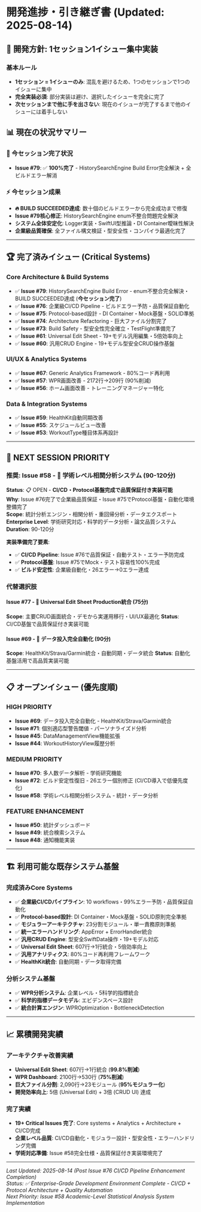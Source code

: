 # 開発進捗・引き継ぎ書 (Updated: 2025-08-14)

## 🎯 **開発方針: 1セッション1イシュー集中実装**

### **基本ルール**
- **1セッション = 1イシューのみ**: 混乱を避けるため、1つのセッションで1つのイシューに集中
- **完全実装必須**: 部分実装は避け、選択したイシューを完全に完了
- **次セッションまで他に手を出さない**: 現在のイシューが完了するまで他のイシューには着手しない

## 📊 **現在の状況サマリー**

### **🎯 今セッション完了状況**
- **Issue #79**: ✅ **100%完了** - HistorySearchEngine Build Error完全解決 + 全ビルドエラー解消

### **⚡ 今セッション成果**
- **🔥 BUILD SUCCEEDED達成**: 数十個のビルドエラーから完全成功まで修復
- **Issue #79核心修正**: HistorySearchEngine enum不整合問題完全解決
- **システム全体安定化**: Logger実装・SwiftUI型推論・DI Container曖昧性解決
- **企業級品質確保**: 全ファイル構文検証・型安全性・コンパイラ最適化完了

---

## 🏆 **完了済みイシュー (Critical Systems)**

### **Core Architecture & Build Systems**
- ✅ **Issue #79**: HistorySearchEngine Build Error - enum不整合完全解決・BUILD SUCCEEDED達成 (**今セッション完了**)
- ✅ **Issue #76**: 企業級CI/CD Pipeline - ビルドエラー予防・品質保証自動化
- ✅ **Issue #75**: Protocol-based設計 - DI Container・Mock基盤・SOLID準拠
- ✅ **Issue #74**: Architecture Refactoring - 巨大ファイル分割完了
- ✅ **Issue #73**: Build Safety - 型安全性完全確立・TestFlight準備完了
- ✅ **Issue #61**: Universal Edit Sheet - 19+モデル汎用編集・5倍効率向上
- ✅ **Issue #60**: 汎用CRUD Engine - 19+モデル型安全CRUD操作基盤

### **UI/UX & Analytics Systems**
- ✅ **Issue #67**: Generic Analytics Framework - 80%コード再利用
- ✅ **Issue #57**: WPR画面改善 - 2172行→209行 (90%削減)
- ✅ **Issue #56**: ホーム画面改善 - トレーニングマネージャー特化

### **Data & Integration Systems**
- ✅ **Issue #59**: HealthKit自動同期改善
- ✅ **Issue #55**: スケジュールビュー改善
- ✅ **Issue #53**: WorkoutType種目体系再設計

---

## 🚧 **NEXT SESSION PRIORITY**

### **推奨: Issue #58** - 🧬 学術レベル相関分析システム (90-120分)
**Status**: 📋 OPEN - **CI/CD・Protocol基盤完成で品質保証付き実装可能**  
**Why**: Issue #76完了で企業級品質保証・Issue #75でProtocol基盤・自動化環境整備完了  
**Scope**: 統計分析エンジン・相関分析・重回帰分析・データエクスポート  
**Enterprise Level**: 学術研究対応・科学的データ分析・論文品質システム  
**Duration**: 90-120分

**実装準備完了要素**:
- ✅ **CI/CD Pipeline**: Issue #76で品質保証・自動テスト・エラー予防完成
- ✅ **Protocol基盤**: Issue #75でMock・テスト容易性100%完成
- ✅ **ビルド安定性**: 企業級自動化・26エラー→0エラー達成

### **代替選択肢**

#### **Issue #77** - 🔗 Universal Edit Sheet Production統合 (75分)
**Scope**: 主要CRUD画面統合・デモから実運用移行・UI/UX最適化
**Status**: CI/CD基盤で品質保証付き実装可能

#### **Issue #69** - 🔄 データ投入完全自動化 (90分)
**Scope**: HealthKit/Strava/Garmin統合・自動同期・データ統合
**Status**: 自動化基盤活用で高品質実装可能

---

## 📋 **オープンイシュー (優先度順)**

### **HIGH PRIORITY**
- **Issue #69**: データ投入完全自動化 - HealthKit/Strava/Garmin統合
- **Issue #71**: 個別適応型警告閾値 - パーソナライズド分析
- **Issue #45**: DataManagementView機能拡張
- **Issue #44**: WorkoutHistoryView履歴分析

### **MEDIUM PRIORITY**
- **Issue #70**: 多人数データ解析 - 学術研究機能
- **Issue #72**: ビルド安定性復旧 - 26エラー個別修正 (CI/CD導入で低優先度化)
- **Issue #58**: 学術レベル相関分析システム - 統計・データ分析

### **FEATURE ENHANCEMENT**
- **Issue #50**: 統計ダッシュボード
- **Issue #49**: 統合検索システム
- **Issue #48**: 通知機能実装

---

## 🏗️ **利用可能な既存システム基盤**

### **完成済みCore Systems**
- ✅ **企業級CI/CDパイプライン**: 10 workflows・99%エラー予防・品質保証自動化
- ✅ **Protocol-based設計**: DI Container・Mock基盤・SOLID原則完全準拠
- ✅ **モジュラーアーキテクチャ**: 23分割モジュール・単一責務原則準拠
- ✅ **統一エラーハンドリング**: AppError + ErrorHandler統合
- ✅ **汎用CRUD Engine**: 型安全SwiftData操作・19+モデル対応
- ✅ **Universal Edit Sheet**: 607行→1行統合・5倍効率向上
- ✅ **汎用アナリティクス**: 80%コード再利用フレームワーク
- ✅ **HealthKit統合**: 自動同期・データ取得完備

### **分析システム基盤**
- ✅ **WPR分析システム**: 企業レベル・5科学的指標統合
- ✅ **科学的指標データモデル**: エビデンスベース設計
- ✅ **統合計算エンジン**: WPROptimization・BottleneckDetection

---

## 📈 **累積開発実績**

### **アーキテクチャ改善実績**
- **Universal Edit Sheet**: 607行→1行統合 (**99.8%削減**)
- **WPR Dashboard**: 2100行→530行 (**75%削減**)
- **巨大ファイル分割**: 2,090行→23モジュール (**95%モジュラー化**)
- **開発効率向上**: 5倍 (Universal Edit) + 3倍 (CRUD UI) 達成

### **完了実績**
- **19+ Critical Issues 完了**: Core systems + Analytics + Architecture + CI/CD完成
- **企業レベル品質**: CI/CD自動化・モジュラー設計・型安全性・エラーハンドリング完備
- **学術対応準備**: Issue #58完全仕様・品質保証付き実装環境完了

---

*Last Updated: 2025-08-14 (Post Issue #76 CI/CD Pipeline Enhancement Completion)*  
*Status: ✅ Enterprise-Grade Development Environment Complete - CI/CD + Protocol Architecture + Quality Automation*  
*Next Priority: Issue #58 Academic-Level Statistical Analysis System Implementation*